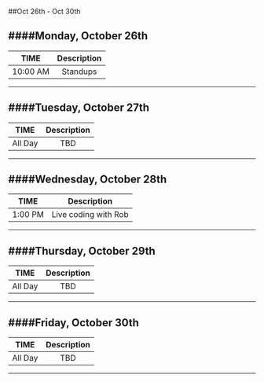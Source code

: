 ##Oct 26th - Oct 30th

####Monday, October 26th
---
|TIME| Description|
|:---:|:---:|
|10:00 AM|Standups|
---

####Tuesday, October 27th
---
|TIME| Description|
|:---:|:---:|
|All Day|TBD|
---

####Wednesday, October 28th
---
|TIME| Description|
|:---:|:---:|
|1:00 PM|Live coding with Rob|
---

####Thursday, October 29th
---
|TIME| Description|
|:---:|:---:|
|All Day|TBD|
---

####Friday, October 30th
---
|TIME| Description|
|:---:|:---:|
|All Day|TBD|
---
